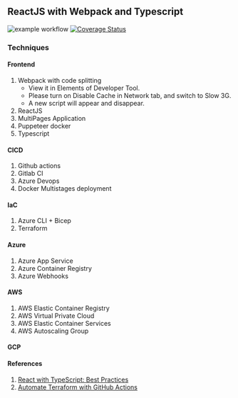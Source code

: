 ## ReactJS with Webpack and Typescript
![example workflow](https://github.com/zcemycl/webpack-react-ts-mpa-example/actions/workflows/main.yml/badge.svg) [![Coverage Status](https://coveralls.io/repos/github/zcemycl/webpack-react-ts-mpa-example/badge.svg?branch=main)](https://coveralls.io/github/zcemycl/webpack-react-ts-mpa-example?branch=main)

### Techniques
#### Frontend
1. Webpack with code splitting
    - View it in Elements of Developer Tool. 
    - Please turn on Disable Cache in Network tab, and switch to Slow 3G. 
    - A new script will appear and disappear.
2. ReactJS
3. MultiPages Application
4. Puppeteer docker
5. Typescript

#### CICD
1. Github actions
2. Gitlab CI
3. Azure Devops
4. Docker Multistages deployment

#### IaC
1. Azure CLI + Bicep
2. Terraform

#### Azure 
1. Azure App Service
2. Azure Container Registry
3. Azure Webhooks

#### AWS
1. AWS Elastic Container Registry
2. AWS Virtual Private Cloud
3. AWS Elastic Container Services
4. AWS Autoscaling Group

#### GCP


#### References
1. [React with TypeScript: Best Practices](https://www.sitepoint.com/react-with-typescript-best-practices/)
2. [Automate Terraform with GitHub Actions](https://learn.hashicorp.com/tutorials/terraform/github-actions)